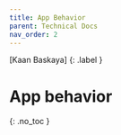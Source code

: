 ```yaml
---
title: App Behavior
parent: Technical Docs
nav_order: 2
---
```


[Kaan Baskaya]
{: .label }

# App behavior
{: .no_toc }